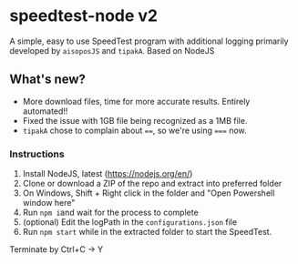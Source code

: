 # speedtest-node v2
A simple, easy to use SpeedTest program with additional logging primarily developed by `aisoposJS` and `tipakA`. Based on NodeJS

## What's new?
- More download files, time for more accurate results. Entirely automated!!
- Fixed the issue with 1GB file being recognized as a 1MB file.
- `tipakA` chose to complain about `==`, so we're using `===` now.

### Instructions

1. Install NodeJS, latest (https://nodejs.org/en/)
2. Clone or download a ZIP of the repo and extract into preferred folder
3. On Windows, Shift + Right click in the folder and "Open Powershell window here"
4. Run `npm i`and wait for the process to complete
5. (optional) Edit the logPath in the `configurations.json` file
6. Run `npm start` while in the extracted folder to start the SpeedTest.

Terminate by Ctrl+C -> Y

